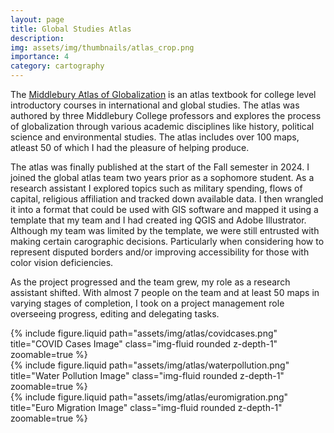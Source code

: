 ```yaml
---
layout: page
title: Global Studies Atlas
description: 
img: assets/img/thumbnails/atlas_crop.png
importance: 4
category: cartography
---
```


The [Middlebury Atlas of Globalization](https://www.langenscheidt.com/shop/englisch/middlebury-atlas-of-globalization-SW50013?srsltid=AfmBOoqcND4qE6kT0WviLjYcHgRB_k4lP0jtJYCV7HFWz9MuA521LBOc) is an atlas textbook for college level introductory courses in international and global studies. The atlas was authored by three Middlebury College professors and explores the process of globalization through various academic disciplines like history, political science and environmental studies. The atlas includes over 100 maps, atleast 50 of which I had the pleasure of helping produce. 

The atlas was finally published at the start of the Fall semester in 2024. I joined the global atlas team two years prior as a sophomore student. As a research assistant I explored topics such as military spending, flows of capital, religious affiliation and tracked down available data. I then wrangled it into a format that could be used with GIS software and mapped it using a template that my team and I had created ing QGIS and Adobe Illustrator. Although my team was limited by the template, we were still entrusted with making certain carographic decisions. Particularly when considering how to represent disputed borders and/or improving accessibility for those with color vision deficiencies. 

As the project progressed and the team grew, my role as a research assistant shifted. With almost 7 people on the team and at least 50 maps in varying stages of completion, I took on a project management role overseeing progress, editing and delegating tasks. 

<div class="row justify-content-sm-center">
  <div class="col-12 mt-3 mt-md-0">
    {% include figure.liquid path="assets/img/atlas/covidcases.png" title="COVID Cases Image" class="img-fluid rounded z-depth-1" zoomable=true %}
  </div>
</div>

<div class="row justify-content-sm-center">
  <div class="col-12 mt-3 mt-md-0">
    {% include figure.liquid path="assets/img/atlas/waterpollution.png" title="Water Pollution Image" class="img-fluid rounded z-depth-1" zoomable=true %}
  </div>
</div>

<div class="row justify-content-sm-center">
  <div class="col-12 mt-3 mt-md-0">
    {% include figure.liquid path="assets/img/atlas/euromigration.png" title="Euro Migration Image" class="img-fluid rounded z-depth-1" zoomable=true %}
  </div>
</div>
